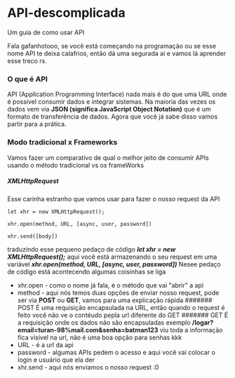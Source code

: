# API-descomplicada
Um guia de como usar API

Fala gafanhotooo, se você está começando na programação ou se esse nome API te deixa calafrios, então dá uma segurada aí e vamos lá aprender esse treco rs.

### O que é API 
API (Application Programming Interface) nada mais é do que uma URL onde é possível consumir dados e integrar sistemas. Na maioria das vezes os dados vem via **JSON (significa JavaScript Object Notation)** que é um formato de transferência de dados.
Agora que você já sabe disso vamos partir para a prática.

### Modo tradicional x Frameworks
Vamos fazer um comparativo de qual o melhor jeito de consumir APIs usando o método tradicional vs os frameWorks

##### XMLHttpRequest
Esse carinha estranho que vamos usar para fazer o nosso request da API
```
let xhr = new XMLHttpRequest();

xhr.open(method, URL, [async, user, password])

xhr.send([body])
```
traduzindo esse pequeno pedaço de código 
***let xhr = new XMLHttpRequest();*** 
aqui você está armazenando o seu request em uma variável
***xhr.open(method, URL, [async, user, password])*** Nesee pedaço de código está acontecendo algumas coisinhas se liga
* xhr.open - como o nome já fala, é o método que vai "abrir" a api 
* method - aqui nós temos duas opções de enviar nosso request, pode ser via **POST** ou **GET**, vamos para uma explicação rápida 
####### POST 
É uma requisição encapsulada na URL, então quando o request é feito você não ve o contéudo pepla url diferente do GET
####### GET 
É a requisição onde os dados não são encapsuladas exemplo
**/logar?email=turan-98%mail.com&senha=batman123** viu toda a informação fica visivel na url, não é uma boa opção para senhas kkk
* URL - é a url da api
* password - algumas APIs pedem o acesso e aqui você vai colocar o login e usuário que ela der 
* xhr.send - aqui nós enviamos o nosso request :0 


